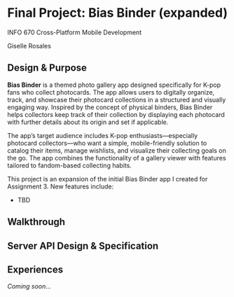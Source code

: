# Final Project: Bias Binder (expanded)

INFO 670 Cross-Platform Mobile Development

Giselle Rosales

## Design & Purpose
**Bias Binder** is a themed photo gallery app designed specifically for K-pop fans who collect photocards. The app allows users to digitally organize, track, and showcase their photocard collections in a structured and visually engaging way. Inspired by the concept of physical binders, Bias Binder helps collectors keep track of their collection by displaying each photocard with further details about its origin and set if applicable.

The app’s target audience includes K-pop enthusiasts—especially photocard collectors—who want a simple, mobile-friendly solution to catalog their items, manage wishlists, and visualize their collecting goals on the go. The app combines the functionality of a gallery viewer with features tailored to fandom-based collecting habits.

This project is an expansion of the initial Bias Binder app I created for Assignment 3. New features include:
- TBD

## Walkthrough

## Server API Design & Specification

## Experiences

_Coming soon..._
